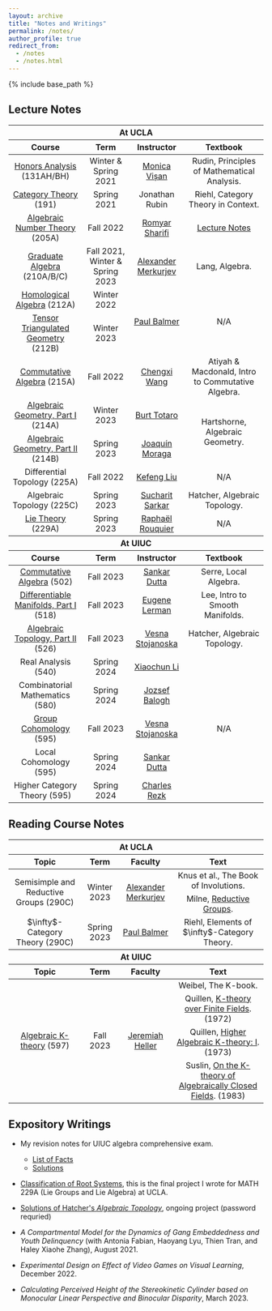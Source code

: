 ```yaml
---
layout: archive
title: "Notes and Writings"
permalink: /notes/
author_profile: true
redirect_from:
  - /notes
  - /notes.html
---
```

{% include base_path %}


Lecture Notes
------

<table>
    <thead>
        <tr>
            <th colspan=4 style="text-align:center">At UCLA</th>
        </tr>
    </thead>
  <thead>
        <tr>
            <th style="text-align:center">Course</th>
            <th style="text-align:center">Term</th>
            <th style="text-align:center">Instructor</th>
            <th style="text-align:center">Textbook</th>
        </tr>
    </thead>
    <tbody style="text-align:center">
        <tr>
            <td><a href = "../files/131H_Notes.pdf">Honors Analysis</a> (131AH/BH)</td>
            <td>Winter & Spring 2021</td>
            <td><a href="https://www.math.ucla.edu/~visan/">Monica Vișan</a></td>
            <td>Rudin, Principles of Mathematical Analysis.</td>
        </tr>
        <tr>
            <td><a href = "../files/191_Notes.pdf">Category Theory</a> (191)</td>
            <td>Spring 2021</td>
            <td>Jonathan Rubin</td>
            <td>Riehl, Category Theory in Context.</td>
        </tr>
        <tr>
            <td><a href = "../files/205A_Notes.pdf">Algebraic Number Theory</a> (205A)</td>
            <td>Fall 2022</td>
            <td><a href="https://www.math.ucla.edu/~sharifi/">Romyar Sharifi</a></td>
            <td><a href="https://www.math.ucla.edu/~sharifi/algnum.pdf">Lecture Notes</a></td>
        </tr>
        <tr>
            <td><a href = "../files/Graduate_Algebra_Book.pdf">Graduate Algebra</a> (210A/B/C)</td>
            <td>Fall 2021, Winter & Spring 2023</td>
            <td><a href="https://www.math.ucla.edu/~merkurev/">Alexander Merkurjev</a></td>
            <td>Lang, Algebra.</td>
        </tr>
        <tr>
            <td><a href = "../files/212A_Notes.pdf">Homological Algebra</a> (212A)</td>
            <td>Winter 2022</td>
            <td rowspan = 2><a href="https://www.math.ucla.edu/~balmer/">Paul Balmer</a></td>
            <td rowspan = 2>N/A</td>
        </tr>
        <tr>
            <td><a href = "../files/212B_Notes.pdf">Tensor Triangulated Geometry</a> (212B)</td>
            <td>Winter 2023</td>
        </tr>
        <tr>
            <td><a href = "../files/215A_Notes_Revised.pdf">Commutative Algebra</a> (215A)</td>
            <td>Fall 2022</td>
            <td><a href="https://sites.google.com/view/hyd6flw">Chengxi Wang</a></td>
            <td>Atiyah & Macdonald, Intro to Commutative Algebra.</td>
        </tr>
        <tr>
            <td><a href = "../files/214A_Notes.pdf">Algebraic Geometry, Part I</a> (214A)</td>
            <td>Winter 2023</td>
            <td><a href="https://www.math.ucla.edu/~totaro/">Burt Totaro</a></td>
            <td rowspan = 2>Hartshorne, Algebraic Geometry.</td>
        </tr>
        <tr>
            <td><a href = "../files/214B_Notes.pdf">Algebraic Geometry, Part II</a> (214B)</td>
            <td>Spring 2023</td>
            <td><a href="https://www.math.ucla.edu/~jmoraga/">Joaquí­n Moraga</a></td>
        </tr>
        <tr>
            <td>Differential Topology (225A)</td>
            <td>Fall 2022</td>
            <td><a href="https://www.math.ucla.edu/~liu/">Kefeng Liu</a></td>
            <td>N/A</td>
        </tr>
        <tr>
            <td>Algebraic Topology (225C)</td>
            <td>Spring 2023</td>
            <td><a href="https://math.ucla.edu/~sucharit/">Sucharit Sarkar</a></td>
            <td>Hatcher, Algebraic Topology.</td>
        </tr>
        <tr>
            <td><a href = "../files/229A_Notes.pdf">Lie Theory</a> (229A)</td>
            <td>Spring 2023</td>
            <td><a href="https://www.math.ucla.edu/~rouquier/">Raphaël Rouquier</a></td>
            <td>N/A</td>
        </tr>
    </tbody>
    <thead>
        <tr>
            <th colspan=4 style="text-align:center">At UIUC</th>
        </tr>
    </thead>
    <thead>
        <tr>
            <th style="text-align:center">Course</th>
            <th style="text-align:center">Term</th>
            <th style="text-align:center">Instructor</th>
            <th style="text-align:center">Textbook</th>
        </tr>
    </thead>
    <tbody style="text-align:center">
        <tr>
            <td><a href = "../files/502_Notes.pdf">Commutative Algebra</a> (502)</td>
            <td>Fall 2023</td>
            <td><a href="https://math.illinois.edu/directory/profile/s-dutta">Sankar Dutta</a></td>
            <td>Serre, Local Algebra.</td>
        </tr>
        <tr>
            <td><a href = "../files/518_Notes.pdf">Differentiable Manifolds, Part I</a> (518)</td>
            <td>Fall 2023</td>
            <td><a href="https://lerman.web.illinois.edu/">Eugene Lerman</a></td>
            <td>Lee, Intro to Smooth Manifolds.</td>
        </tr>
        <tr>
            <td><a href = "../files/526_Notes.pdf">Algebraic Topology, Part II</a> (526)</td>
            <td>Fall 2023</td>
            <td><a href="https://vesna.web.illinois.edu/">Vesna Stojanoska</a></td>
            <td>Hatcher, Algebraic Topology.</td>
        </tr>
        <tr>
            <td>Real Analysis (540)</td>
            <td>Spring 2024</td>
            <td><a href="https://xcli.web.illinois.edu/homepage/">Xiaochun Li</a></td>
            <td></td>
        </tr>
        <tr>
            <td>Combinatorial Mathematics (580)</td>
            <td>Spring 2024</td>
            <td><a href="https://math.illinois.edu/directory/profile/jobal">Jozsef Balogh</a></td>
            <td></td>
        </tr>
        <tr>
            <td><a href = "../files/595_GC_Notes.pdf">Group Cohomology</a> (595)</td>
            <td>Fall 2023</td>
            <td><a href="https://vesna.web.illinois.edu/">Vesna Stojanoska</a></td>
            <td>N/A</td>
        </tr>
         <tr>
            <td>Local Cohomology (595)</td>
            <td>Spring 2024</td>
            <td><a href="https://math.illinois.edu/directory/profile/s-dutta">Sankar Dutta</a></td>
            <td></td>
        </tr>
         <tr>
            <td>Higher Category Theory (595)</td>
            <td>Spring 2024</td>
            <td><a href="https://rezk.web.illinois.edu/">Charles Rezk</a></td>
            <td></td>
        </tr>
    </tbody>
</table>

Reading Course Notes
------

<table>
    <thead>
        <tr>
            <th colspan=4 style="text-align:center">At UCLA</th>
        </tr>
    </thead>
  <thead>
        <tr>
            <th style="text-align:center">Topic</th>
            <th style="text-align:center">Term</th>
            <th style="text-align:center">Faculty</th>
            <th style="text-align:center">Text</th>
        </tr>
    </thead>
    <tbody style="text-align:center">
        <tr>
            <td rowspan=2>Semisimple and Reductive Groups (290C)</td>
            <td rowspan=2>Winter 2023</td>
            <td rowspan=2><a href="https://www.math.ucla.edu/~merkurev/">Alexander Merkurjev</a></td>
            <td>Knus et al., The Book of Involutions.</td>
        </tr>
        <tr>
            <td>Milne, <a href="https://www.jmilne.org/math/CourseNotes/ala.html">Reductive Groups</a>.</td>
        </tr>
        <tr>
            <td>$\infty$-Category Theory (290C)</td>
            <td>Spring 2023</td>
            <td><a href="https://www.math.ucla.edu/~balmer/">Paul Balmer</a></td>
            <td>Riehl, Elements of $\infty$-Category Theory.</td>
        </tr>
    </tbody>
    <thead>
        <tr>
            <th colspan=4 style="text-align:center">At UIUC</th>
        </tr>
    </thead>
  <thead>
        <tr>
            <th style="text-align:center">Topic</th>
            <th style="text-align:center">Term</th>
            <th style="text-align:center">Faculty</th>
            <th style="text-align:center">Text</th>
        </tr>
  </thead>
        <tbody style="text-align:center">
        <tr>
            <td rowspan=4><a href="https://jiantongliu.github.io/597K/">Algebraic K-theory</a> (597)</td>
            <td rowspan=4>Fall 2023</td>
            <td rowspan=4><a href="https://math.illinois.edu/directory/profile/jbheller">Jeremiah Heller</a></td>
            <td>Weibel, The K-book.</td>
        </tr>
        <tr>
            <td>Quillen, <a href = "https://www.jstor.org/stable/1970825">K-theory over Finite Fields</a>. (1972)</td>
        </tr>
        <tr>
            <td>Quillen, <a href = "https://link.springer.com/chapter/10.1007/BFb0067053">Higher Algebraic K-theory: I</a>. (1973)</td>
        </tr>
        <tr>
            <td>Suslin, <a href = "https://link.springer.com/article/10.1007/BF01394024">On the K-theory of Algebraically Closed Fields</a>. (1983)</td>
        </tr>
        </tbody>
</table>

Expository Writings
------
* My revision notes for UIUC algebra comprehensive exam.
  * <a href = "../files/UIUC_Algebra_Qual_Facts.pdf">List of Facts</a>
  * <a href = "../files/UIUC_Algebra_Qualification_Exam.pdf">Solutions</a>

* <a href = "../files/Classification_of_Root_Systems.pdf">Classification of Root Systems</a>, this is the final project I wrote for MATH 229A (Lie Groups and Lie Algebra) at UCLA. 

* <a href = "../files/Hatcher_Solution_Master_Document.pdf">Solutions of Hatcher's _Algebraic Topology_</a>, ongoing project (password requried)

* _A Compartmental Model for the Dynamics of Gang Embeddedness and Youth Delinquency_ (with Antonia Fabian, Haoyang Lyu, Thien Tran, and Haley Xiaohe Zhang), August 2021.

* _Experimental Design on Effect of Video Games on Visual Learning_, December 2022. 

* _Calculating Perceived Height of the Stereokinetic Cylinder based on Monocular Linear Perspective and Binocular Disparity_, March 2023.
